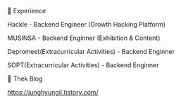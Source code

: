 💼 Experience

Hackle - Backend Engineer (Growth Hacking Platform)

MUSINSA - Backend Enginner (Exhibition & Content)

Depromeet(Extracurricular Activities) - Backend Enginner

SOPT(Extracurricular Activities) - Backend Enginner 

🌱 Thek Blog

https://junghyungil.tistory.com/

<!--
**Hyung1Jung/Hyung1Jung** is a ✨ _special_ ✨ repository because its `README.md` (this file) appears on your GitHub profile.



Here are some ideas to get you started:

- 🔭 I’m currently working on ...
- 🌱 I’m currently learning ...
- 👯 I’m looking to collaborate on ...
- 🤔 I’m looking for help with ...
- 💬 Ask me about ...
- 📫 How to reach me: ...
- 😄 Pronouns: ...
- ⚡ Fun fact: ...
-->
